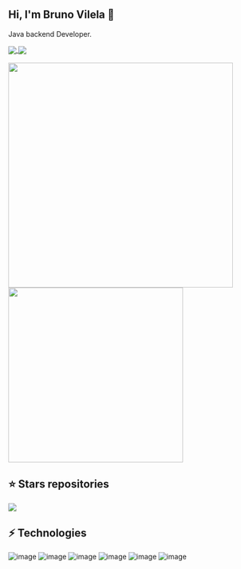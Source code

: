 ## Hi, I'm Bruno Vilela 👋

Java backend Developer.

<!--
![Profile View Counter](https://komarev.com/ghpvc/?username=bvilela)
-->

<a href="https://www.linkedin.com/in/bruno-vilela-19959b95/">
  <img align="center" src="https://img.shields.io/badge/linkedin-%230077B5.svg?style=for-the-badge&logo=linkedin&logoColor=white" />
</a>
<a href="https://medium.com/@brunovilela2008">
  <img align="center" src="https://img.shields.io/badge/Medium-12100E?style=for-the-badge&logo=medium&logoColor=white" />
</a>

<br/>
<br/>

<a href="#">
  <img align="center" width="450" src="https://github-readme-stats.vercel.app/api?username=bvilela&show_icons=true&theme=github_dark&include_all_commits=true" />
</a>
<a href="#">
  <img align="top" width="350" src="https://github-readme-stats.vercel.app/api/top-langs/?username=bvilela&layout=compact&theme=github_dark" />
</a>


## :star: Stars repositories

<a href="https://github.com/bvilela/poc-spring-cloud-open-feign">
  <img align="center" src="https://github-readme-stats.vercel.app/api/pin/?username=bvilela&repo=poc-spring-cloud-open-feign&show_owner=true&theme=github_dark" />
</a>


## ⚡ Technologies

![image](https://img.shields.io/badge/Java-ED8B00?style=for-the-badge&logo=java&logoColor=white)
![image](https://img.shields.io/badge/Spring-6DB33F?style=for-the-badge&logo=spring&logoColor=white)
![image](https://img.shields.io/badge/Spring_Boot-F2F4F9?style=for-the-badge&logo=spring-boot)
![image](https://img.shields.io/badge/GitHub_Actions-2088FF?style=for-the-badge&logo=github-actions&logoColor=white)
![image](https://img.shields.io/badge/Eclipse-2C2255?style=for-the-badge&logo=eclipse&logoColor=white)
![image](https://img.shields.io/badge/Visual_Studio_Code-0078D4?style=for-the-badge&logo=visual%20studio%20code&logoColor=white)

<!--
**bvilela/bvilela** is a ✨ _special_ ✨ repository because its `README.md` (this file) appears on your GitHub profile.

Here are some ideas to get you started:

- 🔭 I’m currently working on ...
- 🌱 I’m currently learning ...
- 👯 I’m looking to collaborate on ...
- 🤔 I’m looking for help with ...
- 💬 Ask me about ...
- 📫 How to reach me: ...
- 😄 Pronouns: ...
- ⚡ Fun fact: ...
-->

<!--
Badges
https://github.com/Ileriayo/markdown-badges
https://github.com/iuricode/README-template/blob/main/badges/badges.md
https://github.com/alexandresanlim/Badges4-README.md-Profile
-->
